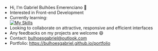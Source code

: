 - Hi, I’m Gabriel Bulhões Emerenciano 👋
- Interested in Front-end Development
- Currently learning: <br>
[![My Skills](https://skillicons.dev/icons?i=html,css,bootstrap,js,ts,react,nodejs,mysql)](https://skillicons.dev)
- Looking to collaborate on attractive, responsive and efficient interfaces
- Any feedbacks on my projects are welcome 😄
- Contact: bulhoesgabriel@outlook.com
- Portfolio: https://bulhoesgabriel.github.io/portfolio
